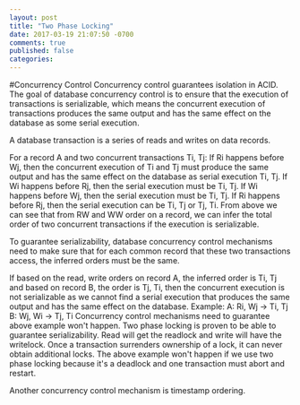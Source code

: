 ```yaml
---
layout: post
title: "Two Phase Locking"
date: 2017-03-19 21:07:50 -0700
comments: true
published: false
categories: 
---
```


#Concurrency Control
Concurrency control guarantees isolation in ACID. The goal of database concurrency control is to ensure that the execution of transactions is serializable, which means the concurrent execution of transactions produces the same output and has the same effect on the database as some serial execution.

A database transaction is a series of reads and writes on data records.

For a record A and two concurrent transactions Ti, Tj:
    If Ri happens before Wj, then the concurrent execution of Ti and Tj must produce the same output and has the same effect on the database as serial execution Ti, Tj.
    If Wi happens before Rj, then the serial execution must be Ti, Tj.
    If Wi happens before Wj, then the serial execution must be Ti, Tj.
    If Ri happens before Rj, then the serial execution can be Ti, Tj or Tj, Ti.
From above we can see that from RW and WW order on a record, we can infer the total order of two concurrent transactions if the execution is serializable.

To guarantee serializability, database concurrency control mechanisms need to make sure that for each common record that these two transactions access, the inferred orders must be the same.

If based on the read, write orders on record A, the inferred order is Ti, Tj and based on record B, the order is Tj, Ti, then the concurrent execution is not serializable as we cannot find a serial execution that produces the same output and has the same effect on the database.
Example:
A: Ri, Wj -> Ti, Tj
B: Wj, Wi -> Tj, Ti
Concurrency control mechanisms need to guarantee above example won't happen.
Two phase locking is proven to be able to guarantee serializability. Read will get the readlock and write will have the writelock. Once a transaction surrenders ownership of a lock, it can never obtain additional locks. The above example won't happen if we use two phase locking because it's a deadlock and one transaction must abort and restart.

Another concurrency control mechanism is timestamp ordering.
